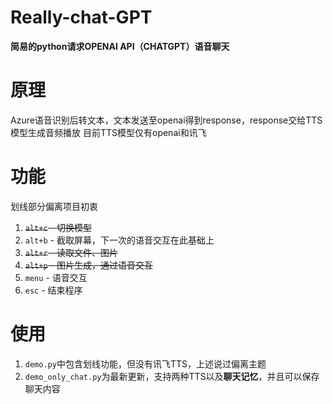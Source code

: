 # Really-chat-GPT
**简易的python请求OPENAI API（CHATGPT）语音聊天**
# 原理
Azure语音识别后转文本，文本发送至openai得到response，response交给TTS模型生成音频播放
目前TTS模型仅有openai和讯飞
# 功能
划线部分偏离项目初衷
1. ~~`alt+c` - 切换模型~~
2. `alt+b` - 截取屏幕，下一次的语音交互在此基础上
3. ~~`alt+r` - 读取文件、图片~~
4. ~~`alt+p` - 图片生成，通过语音交互~~
5. `menu` - 语音交互
6. `esc` - 结束程序
# 使用
1. `demo.py`中包含划线功能，但没有讯飞TTS，上述说过偏离主题
2. `demo_only_chat.py`为最新更新，支持两种TTS以及**聊天记忆**，并且可以保存聊天内容
